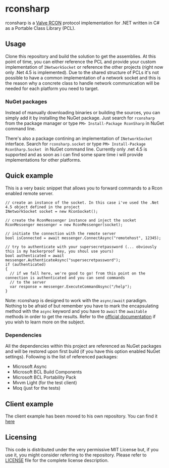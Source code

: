 # rconsharp

rconsharp is a [Valve RCON](https://developer.valvesoftware.com/wiki/Source_RCON_Protocol) protocol implementation for .NET written in C# as a Portable Class Library (PCL).

## Usage

Clone this repository and build the solution to get the assemblies. At this point of time, you can either reference the PCL and provide your custom implementation of `INetworkSocket` or reference the other projects (right now only .Net 4.5 is implemented).
Due to the shared structure of PCLs it's not possible to have a common implementation of a network socket and this is the reason why a concrete class to handle network communication will be needed for each platform you need to target.

### NuGet packages

Instead of manually downloading binaries or building the sources, you can simply add it by installing the NuGet package. Just search for `rconsharp` from the package manager or type `PM> Install-Package RconSharp` in NuGet command line.

There's also a package contining an implementation of `INetworkSocket` interface. Search for `rconsharp.socket` or type `PM> Install-Package RconSharp.Socket ` in NuGet command line.
Currently only .net 4.5 is supported and as soon as i can find some spare time i will provide implementations for other platforms.

## Quick example

This is a very basic snippet that allows you to forward commands to a Rcon enabled remote server.

```
// create an instance of the socket. In this case i've used the .Net 4.5 object defined in the project
INetworkSocket socket = new RconSocket();

// create the RconMessenger instance and inject the socket
RconMessenger messenger = new RconMessenger(socket);

// initiate the connection with the remote server
bool isConnected = await messenger.ConnectAsync("remotehost", 12345);

// try to authenticate with your supersecretpassword (... obviously this is my hackerproof key, you shoul use yours)
bool authenticated = await messenger.AuthenticateAsync("supersecretpassword");
if (authenticated)
{
  // if we fall here, we're good to go! from this point on the connection is authenticated and you can send commands 
  // to the server
  var response = messenger.ExecuteCommandAsync("/help");
}
```

Note: rconsharp is designed to work with the `async/await` paradigm. Nothing to be afraid of but remember you have to mark the encapsulating method with the `async` keyword and you have to `await` the `awaitable` methods in order to get the results. Refer to the [official documentation](http://msdn.microsoft.com/en-us/library/hh191443.aspx) if you wish to learn more on the subject.

### Dependencies

All the dependencies within this project are referenced as NuGet packages and will be restored upon first build (if you have this option enabled NuGet settings).
Following is the list of referenced packages:
* Microsoft Async
* Microsoft BCL Build Components
* Microsoft BCL Portability Pack
* Mvvm Light (for the test client)
* Moq (just for the tests)


## Client example

The client example has been moved to his own repository. You can find it [here](https://github.com/stefanodriussi/minecraft-remote-controller)

## Licensing

This code is distributed under the very permissive MIT License but, if you use it, you might consider referring to the repository. Please refer to [LICENSE](./LICENSE) file for the complete license description.
